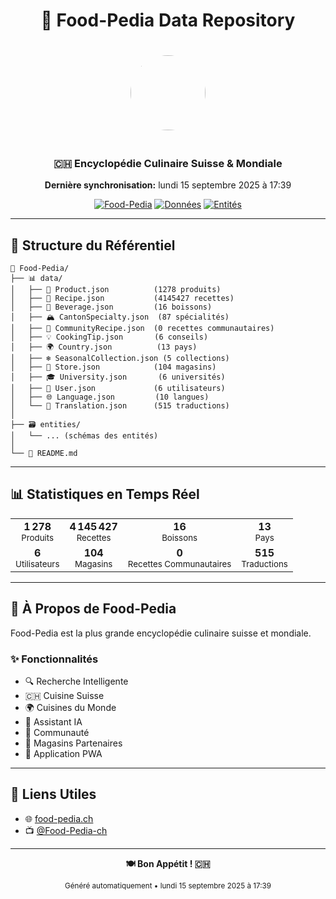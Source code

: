 <div align="center">

# 🍔 Food-Pedia Data Repository

<img src="https://qtrypzzcjebvfcihiynt.supabase.co/storage/v1/object/public/base44-prod/public/688f2ccb192c06d060244209/d9fe907fe_Food-Pedia21.png" width="120" height="120" style="border-radius: 50%; margin: 20px;">

### 🇨🇭 Encyclopédie Culinaire Suisse & Mondiale

**Dernière synchronisation:** lundi 15 septembre 2025 à 17:39

[![Food-Pedia](https://img.shields.io/badge/🌍-food--pedia.ch-green)](https://food-pedia.ch)
[![Données](https://img.shields.io/badge/📊-4 147 473_enregistrements-blue)](https://github.com/foodpedia25/Food-Pedia)
[![Entités](https://img.shields.io/badge/🗃️-0_entités-purple)](https://github.com/foodpedia25/Food-Pedia)

</div>

---

## 🌳 Structure du Référentiel

```
🍔 Food-Pedia/
├── 📊 data/
│   ├── 🥬 Product.json          (1278 produits)
│   ├── 📖 Recipe.json           (4145427 recettes)
│   ├── 🍷 Beverage.json         (16 boissons)
│   ├── 🏔️ CantonSpecialty.json  (87 spécialités)
│   ├── 👥 CommunityRecipe.json  (0 recettes communautaires)
│   ├── 💡 CookingTip.json       (6 conseils)
│   ├── 🌍 Country.json          (13 pays)
│   ├── ❄️ SeasonalCollection.json (5 collections)
│   ├── 🏪 Store.json            (104 magasins)
│   ├── 🎓 University.json       (6 universités)
│   ├── 👤 User.json             (6 utilisateurs)
│   ├── 🌐 Language.json         (10 langues)
│   └── 📝 Translation.json      (515 traductions)
│
├── 🗃️ entities/
│   └── ... (schémas des entités)
│
└── 📄 README.md
```

---

## 📊 Statistiques en Temps Réel

<table align="center">
<tr>
<td align="center">
<strong>1 278</strong><br>
<sub>Produits</sub>
</td>
<td align="center">
<strong>4 145 427</strong><br>
<sub>Recettes</sub>
</td>
<td align="center">
<strong>16</strong><br>
<sub>Boissons</sub>
</td>
<td align="center">
<strong>13</strong><br>
<sub>Pays</sub>
</td>
</tr>
<tr>
<td align="center">
<strong>6</strong><br>
<sub>Utilisateurs</sub>
</td>
<td align="center">
<strong>104</strong><br>
<sub>Magasins</sub>
</td>
<td align="center">
<strong>0</strong><br>
<sub>Recettes Communautaires</sub>
</td>
<td align="center">
<strong>515</strong><br>
<sub>Traductions</sub>
</td>
</tr>
</table>

---

## 🎯 À Propos de Food-Pedia

Food-Pedia est la plus grande encyclopédie culinaire suisse et mondiale.

### ✨ Fonctionnalités

- 🔍 Recherche Intelligente
- 🇨🇭 Cuisine Suisse  
- 🌍 Cuisines du Monde
- 🤖 Assistant IA
- 👥 Communauté
- 🏪 Magasins Partenaires
- 📱 Application PWA

---

## 🚀 Liens Utiles

- 🌐 [food-pedia.ch](https://food-pedia.ch)
- 📺 [@Food-Pedia-ch](https://www.youtube.com/@Food-Pedia-ch)

---

<div align="center">

**🍽️ Bon Appétit ! 🇨🇭**

<sub>Généré automatiquement • lundi 15 septembre 2025 à 17:39</sub>

</div>